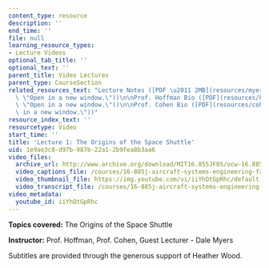 ```yaml
---
content_type: resource
description: ''
end_time: ''
file: null
learning_resource_types:
- Lecture Videos
optional_tab_title: ''
optional_text: ''
parent_title: Video Lectures
parent_type: CourseSection
related_resources_text: "Lecture Notes ([PDF \u2011 2MB](resources/myers_shtl_orign\
  \ \"Open in a new window.\"))\n\nProf. Hoffman Bio ([PDF](resources/hoffman_bio\
  \ \"Open in a new window.\"))\n\nProf. Cohen Bio ([PDF](resources/cohen_bio \"Open\
  \ in a new window.\"))"
resource_index_text: ''
resourcetype: Video
start_time: ''
title: 'Lecture 1: The Origins of the Space Shuttle'
uid: 1e9ae3c8-d97b-987b-22a1-2b9fea8b3aa6
video_files:
  archive_url: http://www.archive.org/download/MIT16.855JF05/ocw-16.885-08sep2005-220k.mp4
  video_captions_file: /courses/16-885j-aircraft-systems-engineering-fall-2005/e6a5fc45bcdf57debb9b641b2c13c43b_iiYhQtGpRhc.vtt
  video_thumbnail_file: https://img.youtube.com/vi/iiYhQtGpRhc/default.jpg
  video_transcript_file: /courses/16-885j-aircraft-systems-engineering-fall-2005/d847603cbfaf3c80f62ba0cf2f0ffd14_iiYhQtGpRhc.pdf
video_metadata:
  youtube_id: iiYhQtGpRhc
---
```


**Topics covered:** The Origins of the Space Shuttle

**Instructor:** Prof. Hoffman, Prof. Cohen, Guest Lecturer - Dale Myers

Subtitles are provided through the generous support of Heather Wood.